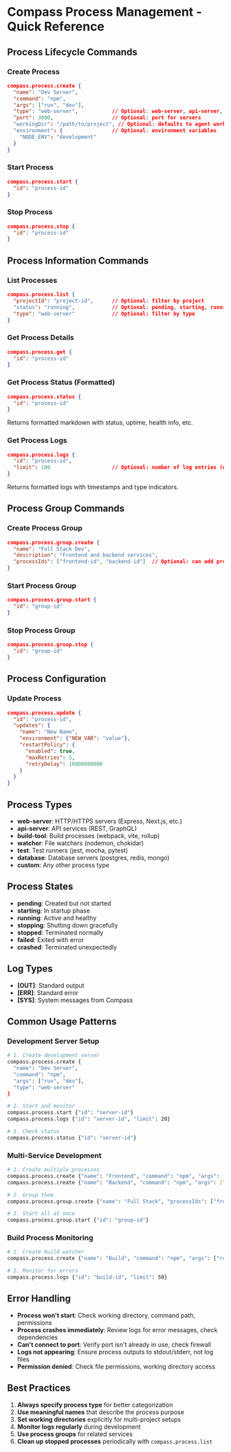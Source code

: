 # Compass Process Management - Quick Reference

## Process Lifecycle Commands

### Create Process
```json
compass.process.create {
  "name": "Dev Server",
  "command": "npm",
  "args": ["run", "dev"],
  "type": "web-server",           // Optional: web-server, api-server, build-tool, watcher, test, database, custom
  "port": 3000,                   // Optional: port for servers
  "workingDir": "/path/to/project", // Optional: defaults to agent working directory
  "environment": {                // Optional: environment variables
    "NODE_ENV": "development"
  }
}
```

### Start Process
```json
compass.process.start {
  "id": "process-id"
}
```

### Stop Process
```json
compass.process.stop {
  "id": "process-id"
}
```

## Process Information Commands

### List Processes
```json
compass.process.list {
  "projectId": "project-id",      // Optional: filter by project
  "status": "running",            // Optional: pending, starting, running, stopping, stopped, failed, crashed
  "type": "web-server"            // Optional: filter by type
}
```

### Get Process Details
```json
compass.process.get {
  "id": "process-id"
}
```

### Get Process Status (Formatted)
```json
compass.process.status {
  "id": "process-id"
}
```
Returns formatted markdown with status, uptime, health info, etc.

### Get Process Logs
```json
compass.process.logs {
  "id": "process-id",
  "limit": 100                    // Optional: number of log entries (default: 100)
}
```
Returns formatted logs with timestamps and type indicators.

## Process Group Commands

### Create Process Group
```json
compass.process.group.create {
  "name": "Full Stack Dev",
  "description": "Frontend and backend services",
  "processIds": ["frontend-id", "backend-id"]  // Optional: can add processes later
}
```

### Start Process Group
```json
compass.process.group.start {
  "id": "group-id"
}
```

### Stop Process Group
```json
compass.process.group.stop {
  "id": "group-id"
}
```

## Process Configuration

### Update Process
```json
compass.process.update {
  "id": "process-id",
  "updates": {
    "name": "New Name",
    "environment": {"NEW_VAR": "value"},
    "restartPolicy": {
      "enabled": true,
      "maxRetries": 5,
      "retryDelay": 10000000000
    }
  }
}
```

## Process Types

- **web-server**: HTTP/HTTPS servers (Express, Next.js, etc.)
- **api-server**: API services (REST, GraphQL)
- **build-tool**: Build processes (webpack, vite, rollup)
- **watcher**: File watchers (nodemon, chokidar)
- **test**: Test runners (jest, mocha, pytest)
- **database**: Database servers (postgres, redis, mongo)
- **custom**: Any other process type

## Process States

- **pending**: Created but not started
- **starting**: In startup phase
- **running**: Active and healthy
- **stopping**: Shutting down gracefully
- **stopped**: Terminated normally
- **failed**: Exited with error
- **crashed**: Terminated unexpectedly

## Log Types

- **[OUT]**: Standard output
- **[ERR]**: Standard error
- **[SYS]**: System messages from Compass

## Common Usage Patterns

### Development Server Setup
```bash
# 1. Create development server
compass.process.create {
  "name": "Dev Server",
  "command": "npm", 
  "args": ["run", "dev"],
  "type": "web-server"
}

# 2. Start and monitor
compass.process.start {"id": "server-id"}
compass.process.logs {"id": "server-id", "limit": 20}

# 3. Check status
compass.process.status {"id": "server-id"}
```

### Multi-Service Development
```bash
# 1. Create multiple processes
compass.process.create {"name": "Frontend", "command": "npm", "args": ["run", "dev"], "workingDir": "./client"}
compass.process.create {"name": "Backend", "command": "npm", "args": ["start"], "workingDir": "./server"}

# 2. Group them
compass.process.group.create {"name": "Full Stack", "processIds": ["frontend-id", "backend-id"]}

# 3. Start all at once
compass.process.group.start {"id": "group-id"}
```

### Build Process Monitoring
```bash
# 1. Create build watcher
compass.process.create {"name": "Build", "command": "npm", "args": ["run", "build:watch"], "type": "build-tool"}

# 2. Monitor for errors
compass.process.logs {"id": "build-id", "limit": 50}
```

## Error Handling

- **Process won't start**: Check working directory, command path, permissions
- **Process crashes immediately**: Review logs for error messages, check dependencies
- **Can't connect to port**: Verify port isn't already in use, check firewall
- **Logs not appearing**: Ensure process outputs to stdout/stderr, not log files
- **Permission denied**: Check file permissions, working directory access

## Best Practices

1. **Always specify process type** for better categorization
2. **Use meaningful names** that describe the process purpose
3. **Set working directories** explicitly for multi-project setups
4. **Monitor logs regularly** during development
5. **Use process groups** for related services
6. **Clean up stopped processes** periodically with `compass.process.list`